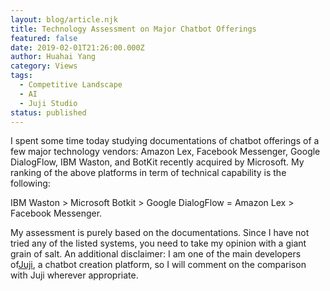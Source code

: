 ```yaml
---
layout: blog/article.njk
title: Technology Assessment on Major Chatbot Offerings
featured: false
date: 2019-02-01T21:26:00.000Z
author: Huahai Yang
category: Views
tags:
  - Competitive Landscape
  - AI 
  - Juji Studio
status: published
---
```

I spent some time today studying documentations of chatbot offerings of a few major technology vendors: Amazon Lex, Facebook Messenger, Google DialogFlow, IBM Waston, and BotKit recently acquired by Microsoft. My ranking of the above platforms in term of technical capability is the following:

IBM Waston > Microsoft Botkit > Google DialogFlow = Amazon Lex > Facebook Messenger.

My assessment is purely based on the documentations. Since I have not tried any of the listed systems, you need to take my opinion with a giant grain of salt. An additional disclaimer: I am one of the main developers of[Juji](https://juji.io/), a chatbot creation platform, so I will comment on the comparison with Juji wherever appropriate.
